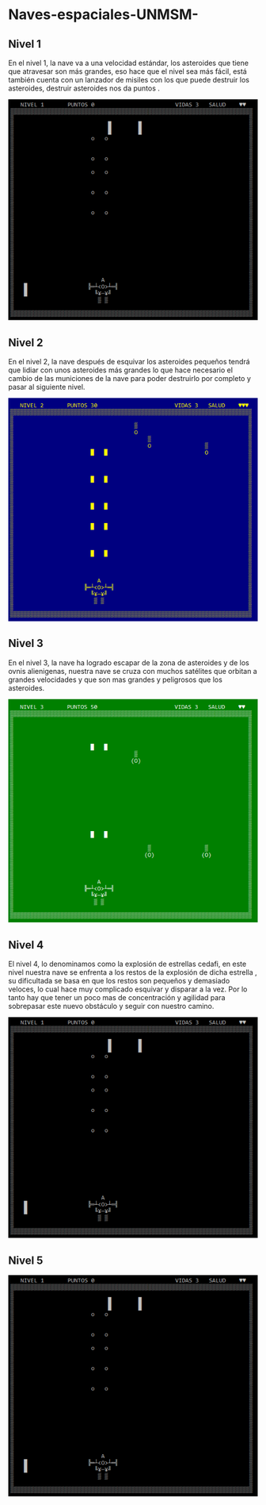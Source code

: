 # Naves-espaciales-UNMSM-

## Nivel 1
En el nivel 1, la nave va a una velocidad estándar, los asteroides que tiene que atravesar son más grandes, eso hace que el nivel sea más fácil, está también cuenta con un lanzador de misiles con los que puede destruir los asteroides, destruir asteroides nos da puntos .

<p align="center">
  <img width="auto" height="auto" src="https://github.com/Marisol-137/Naves-espaciales-UNMSM-FIEE/blob/main/nivel%201%20naves.PNG">
</p>

## Nivel 2
En el nivel 2, la nave después de esquivar los asteroides pequeños tendrá que lidiar con unos asteroides más grandes lo que hace  necesario el cambio de las municiones de la nave para poder destruirlo por completo y pasar al siguiente nivel.

<p align="center">
  <img width="auto" height="auto" src="https://github.com/Marisol-137/Naves-espaciales-UNMSM-FIEE/blob/main/nivel%202%20naves.PNG">
</p>

## Nivel 3
En el nivel 3, la nave ha logrado escapar de la zona de asteroides y de los ovnis alienigenas, nuestra nave se cruza con muchos satélites que orbitan a grandes velocidades y que son mas grandes y peligrosos que los asteroides.

<p align="center">
  <img width="auto" height="auto" src="https://github.com/Marisol-137/Naves-espaciales-UNMSM-FIEE/blob/main/Nivel%203%20naves.PNG">
</p>

## Nivel 4
El nivel 4, lo denominamos como la explosión de estrellas cedafi, en este nivel nuestra nave se enfrenta a los restos de la explosión de dicha estrella , su dificultada se basa en que los restos son pequeños y demasiado veloces, lo cual hace muy complicado esquivar y disparar a la vez.
Por lo tanto hay que tener un poco mas de concentración y agilidad para sobrepasar este nuevo obstáculo y seguir con nuestro camino.
<p align="center">
  <img width="auto" height="auto" src="https://github.com/Marisol-137/Naves-espaciales-UNMSM-FIEE/blob/main/nivel%201%20naves.PNG">
</p>

## Nivel 5

<p align="center">
  <img width="auto" height="auto" src="https://github.com/Marisol-137/Naves-espaciales-UNMSM-FIEE/blob/main/nivel%201%20naves.PNG">
</p>
